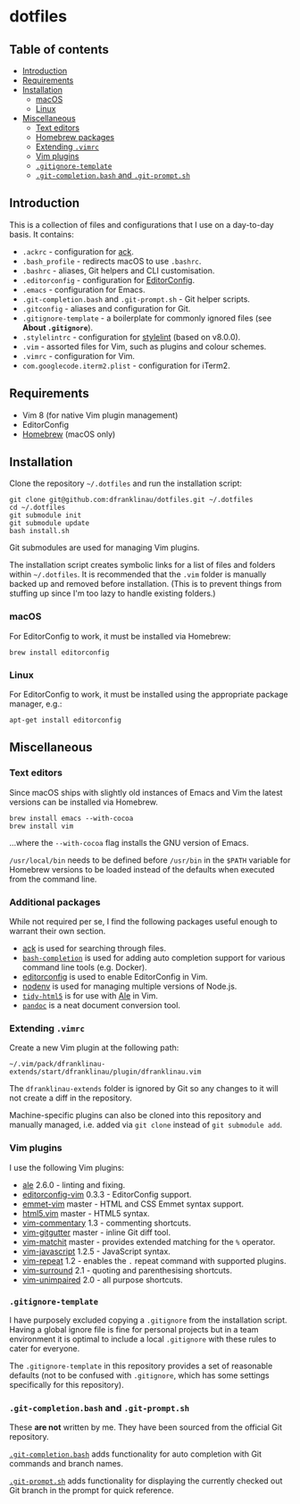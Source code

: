 # dotfiles

## Table of contents

* [Introduction](#introduction)
* [Requirements](#requirements)
* [Installation](#installation)
  * [macOS](#installation-macos)
  * [Linux](#installation-linux)
* [Miscellaneous](#miscellaneous)
    * [Text editors](#text-editors)
    * [Homebrew packages](#homebrew-packages)
    * [Extending `.vimrc`](#extending-vimrc)
    * [Vim plugins](#vim-plugins)
    * [`.gitignore-template`](#gitignore-template)
    * [`.git-completion.bash` and `.git-prompt.sh`](#git-completionbash-and-git-promptsh)





## Introduction

This is a collection of files and configurations that I use on a day-to-day
basis. It contains:

* `.ackrc` - configuration for [ack](https://beyondgrep.com).
* `.bash_profile` - redirects macOS to use `.bashrc`.
* `.bashrc` - aliases, Git helpers and CLI customisation.
* `.editorconfig` - configuration for [EditorConfig](http://editorconfig.org).
* `.emacs` - configuration for Emacs.
* `.git-completion.bash` and `.git-prompt.sh` - Git helper scripts.
* `.gitconfig` - aliases and configuration for Git.
* `.gitignore-template` - a boilerplate for commonly ignored files (see **About
  `.gitignore`**).
* `.stylelintrc` - configuration for [stylelint](https://stylelint.io) (based on
  v8.0.0).
* `.vim` - assorted files for Vim, such as plugins and colour schemes.
* `.vimrc` - configuration for Vim.
* `com.googlecode.iterm2.plist` - configuration for iTerm2.





## Requirements

* Vim 8 (for native Vim plugin management)
* EditorConfig
* [Homebrew](https://brew.sh/) (macOS only)





## Installation

Clone the repository `~/.dotfiles` and run the installation script:

```
git clone git@github.com:dfranklinau/dotfiles.git ~/.dotfiles
cd ~/.dotfiles
git submodule init
git submodule update
bash install.sh
```

Git submodules are used for managing Vim plugins.

The installation script creates symbolic links for a list of files and folders
within `~/.dotfiles`. It is recommended that the `.vim` folder is manually
backed up and removed before installation. (This is to prevent things from
stuffing up since I'm too lazy to handle existing folders.)


### macOS

For EditorConfig to work, it must be installed via Homebrew:

```
brew install editorconfig
```


### Linux

For EditorConfig to work, it must be installed using the appropriate package
manager, e.g.:

```
apt-get install editorconfig
```





## Miscellaneous

### Text editors

Since macOS ships with slightly old instances of Emacs and Vim the latest
versions can be installed via Homebrew.

```
brew install emacs --with-cocoa
brew install vim
```

…where the `--with-cocoa` flag installs the GNU version of Emacs.

`/usr/local/bin` needs to be defined before `/usr/bin` in the `$PATH` variable
for Homebrew versions to be loaded instead of the defaults when executed from
the command line.


### Additional packages

While not required per se, I find the following packages useful enough to
warrant their own section.

* [ack](https://beyondgrep.com) is used for searching through files.
* [`bash-completion`](https://github.com/scop/bash-completion) is used for
  adding auto completion support for various command line tools (e.g. Docker).
* [editorconfig](https://github.com/editorconfig/editorconfig-core-c/) is used
  to enable EditorConfig in Vim.
* [nodenv](https://github.com/nodenv/nodenv/) is used for managing multiple
  versions of Node.js.
* [`tidy-html5`](http://www.html-tidy.org) is for use with
  [Ale](https://github.com/w0rp/ale/) in Vim.
* [`pandoc`](http://pandoc.org) is a neat document conversion tool.


### Extending `.vimrc`

Create a new Vim plugin at the following path:

```
~/.vim/pack/dfranklinau-extends/start/dfranklinau/plugin/dfranklinau.vim
```

The `dfranklinau-extends` folder is ignored by Git so any changes to it will not
create a diff in the repository.

Machine-specific plugins can also be cloned into this repository and manually
managed, i.e. added via `git clone` instead of `git submodule add`.


### Vim plugins

I use the following Vim plugins:

* [ale](https://github.com/w0rp/ale) 2.6.0 - linting and fixing.
* [editorconfig-vim](https://github.com/editorconfig/editorconfig-vim) 0.3.3 -
  EditorConfig support.
* [emmet-vim](https://github.com/mattn/emmet-vim) master - HTML and CSS Emmet
  syntax support.
* [html5.vim](https://github.com/othree/html5.vim) master - HTML5 syntax.
* [vim-commentary](https://github.com/tpope/vim-commentary) 1.3 - commenting
  shortcuts.
* [vim-gitgutter](https://github.com/airblade/vim-gitgutter) master - inline Git
  diff tool.
* [vim-matchit](https://github.com/adelarsq/vim-matchit) master - provides
  extended matching for the `%` operator.
* [vim-javascript](https://github.com/pangloss/vim-javascript) 1.2.5 -
  JavaScript syntax.
* [vim-repeat](https://github.com/tpope/vim-repeat) 1.2 - enables the `.` repeat
  command with supported plugins.
* [vim-surround](https://github.com/tpope/vim-surround) 2.1 - quoting and
  parenthesising shortcuts.
* [vim-unimpaired](https://github.com/tpope/vim-unimpaired) 2.0 - all purpose
  shortcuts.


### `.gitignore-template`

I have purposely excluded copying a `.gitignore` from the installation script.
Having a global ignore file is fine for personal projects but in a team
environment it is optimal to include a local `.gitignore` with these rules to
cater for everyone.

The `.gitignore-template` in this repository provides a set of reasonable
defaults (not to be confused with `.gitignore`, which has some settings
specifically for this repository).


### `.git-completion.bash` and `.git-prompt.sh`

These **are not** written by me. They have been sourced from the official Git
repository.

[`.git-completion.bash`](https://github.com/git/git/blob/master/contrib/completion/git-completion.bash)
adds functionality for auto completion with Git commands and branch names.

[`.git-prompt.sh`](https://github.com/git/git/blob/master/contrib/completion/git-prompt.sh)
adds functionality for displaying the currently checked out Git branch in the
prompt for quick reference.
